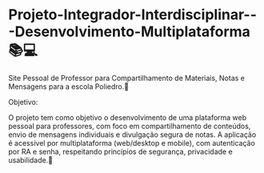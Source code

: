# Projeto-Integrador-Interdisciplinar---Desenvolvimento-Multiplataforma📚💻
Site Pessoal de Professor para Compartilhamento de Materiais, Notas e Mensagens para a escola Poliedro.🏫

Objetivo:

O projeto tem como objetivo o desenvolvimento de uma plataforma web pessoal para professores, com foco em compartilhamento de conteúdos, envio de mensagens individuais e divulgação segura de notas. A aplicação é acessível por multiplataforma (web/desktop e mobile), com autenticação por RA e senha, respeitando princípios de segurança, privacidade e usabilidade.📲

